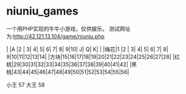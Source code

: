 niuniu_games
============

一个用PHP实现的牛牛小游戏，仅供娱乐。
测试网址为:http://42.121.13.104/game/niuniu.php

|    |A |2 | 3| 4| 5| 6| 7| 8| 9|10| J| Q| K|  |
|梅花|1 |2 | 3| 4| 5| 6| 7| 8| 9|10|11|12|13|14|
|方块|15|16|17|18|19|20|21|22|23|24|25|26|27|28|
|红桃|29|30|31|32|33|34|35|36|37|38|39|40|41|42|
|黑桃|43|44|45|46|47|48|49|50|51|52|53|54|55|56|

小王    57
大王    58
